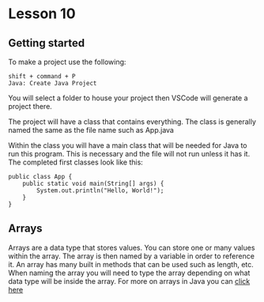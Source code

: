 # Lesson 10

## Getting started
To make a project use the following:

```
shift + command + P
Java: Create Java Project
```

You will select a folder to house your project then VSCode will generate a project there.

The project will have a class that contains everything. The class is generally named the same as the file name such as App.java

Within the class you will have a main class that will be needed for Java to run this program. This is necessary and the file will not run unless it has it. The completed first classes look like this:

```
public class App {
    public static void main(String[] args) {
        System.out.println("Hello, World!");
    }
}
```

## Arrays
Arrays are a data type that stores values. You can store one or many values within the array. The array is then named by a variable in order to reference it. An array has many built in methods that can be used such as length, etc. When naming the array you will need to type the array depending on what data type will be inside the array. For more on arrays in Java you can <a href="https://docs.oracle.com/javase/tutorial/java/nutsandbolts/arrays.html">click here</a>